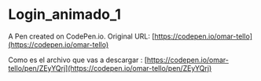 #  Login_animado_1
A Pen created on CodePen.io. Original URL: [https://codepen.io/omar-tello](https://codepen.io/omar-tello)

Como es el archivo que vas a descargar : [https://codepen.io/omar-tello/pen/ZEyYQrj](https://codepen.io/omar-tello/pen/ZEyYQrj)


